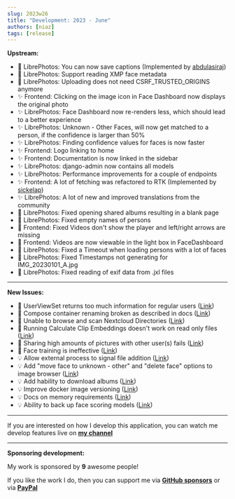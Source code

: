 ```yaml
---
slug: 2023w26
title: "Development: 2023 - June"
authors: [niaz]
tags: [release]
---
```


**Upstream:**

- 🚀 LibrePhotos: You can now save captions (Implemented by [abdulasiraj](https://github.com/abdulasiraj))
- 🚀 LibrePhotos: Support reading XMP face metadata
- 🚀 LibrePhotos: Uploading does not need CSRF_TRUSTED_ORIGINS anymore
- ✨ Frontend: Clicking on the image icon in Face Dashboard now displays the original photo
- ✨ LibrePhotos: Face Dashboard now re-renders less, which should lead to a better experience
- ✨ LibrePhotos: Unknown - Other Faces, will now get matched to a person, if the confidence is larger than 50%
- ✨ LibrePhotos: Finding confidence values for faces is now faster
- ✨ Frontend: Logo linking to home
- ✨ Frontend: Documentation is now linked in the sidebar
- ✨ LibrePhotos: django-admin now contains all models
- ✨ LibrePhotos: Performance improvements for a couple of endpoints
- ✨ Frontend: A lot of fetching was refactored to RTK (Implemented by [sickelap](https://github.com/sickelap))
- ✨ LibrePhotos: A lot of new and improved translations from the community
- 🔨 LibrePhotos: Fixed opening shared albums resulting in a blank page
- 🔨 LibrePhotos: Fixed empty names of persons
- 🔨 Frontend: Fixed Videos don't show the player and left/right arrows are missing
- 🔨 Frontend: Videos are now viewable in the light box in FaceDashboard
- 🔨 LibrePhotos: Fixed a Timeout when loading persons with a lot of faces
- 🔨 LibrePhotos: Fixed Timestamps not generating for IMG_20230101_A.jpg
- 🔨 LibrePhotos: Fixed reading of exif data from .jxl files

---

**New Issues:**

- 🐛 UserViewSet returns too much information for regular users ([Link](https://github.com/LibrePhotos/librephotos/issues/893))
- 🐛 Compose container renaming broken as described in docs ([Link](https://github.com/LibrePhotos/librephotos/issues/889))
- 🐛 Unable to browse and scan Nextcloud Directories ([Link](https://github.com/LibrePhotos/librephotos/issues/888))
- 🐛 Running Calculate Clip Embeddings doesn't work on read only files ([Link](https://github.com/LibrePhotos/librephotos/issues/887))
- 🐛 Sharing high amounts of pictures with other user(s) fails ([Link](https://github.com/LibrePhotos/librephotos/issues/880))
- 🐛 Face training is ineffective ([Link](https://github.com/LibrePhotos/librephotos/issues/879))
- 💡 Allow external process to signal file addition ([Link](https://github.com/LibrePhotos/librephotos/issues/900))
- 💡 Add "move face to unknown - other" and "delete face" options to image browser ([Link](https://github.com/LibrePhotos/librephotos/issues/896))
- 💡 Add hability to download albums ([Link](https://github.com/LibrePhotos/librephotos/issues/895))
- 💡 Improve docker image versioning ([Link](https://github.com/LibrePhotos/librephotos/issues/894))
- 💡 Docs on memory requirements ([Link](https://github.com/LibrePhotos/librephotos/issues/892))
- 💡 Ability to back up face scoring models ([Link](https://github.com/LibrePhotos/librephotos/issues/883))

---

If you are interested on how I develop this application, you can watch me develop features live on **[my channel](https://www.youtube.com/channel/UCZJ2pk2BPKxwbuCV9LWDR0w)**

---

**Sponsoring development:**

My work is sponsored by **9** awesome people!

If you like the work I do, then you can support me via **[GitHub sponsors](https://github.com/sponsors/derneuere)** or via **[PayPal](https://www.paypal.com/donate/?hosted_button_id=5JWVM2UR4LM96)**
